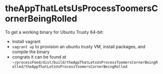 theAppThatLetsUsProcessToomersCornerBeingRolled
===============================================

To get a working binary for Ubuntu Trusty 64-bit:

* Install vagrant
* `vagrant up` to provision an ubuntu trusty VM, install packages, and
  compile the binary
* congrats it can be found at
  `~/processFeed/dist/build/theAppThatLetsUsProcessToomersCornerBeingRolled/theAppThatLetsUsProcessToomersCornerBeingRolled`